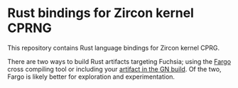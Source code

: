 Rust bindings for Zircon kernel CPRNG
=====================================

This repository contains Rust language bindings for Zircon kernel CPRG.

There are two ways to build Rust artifacts targeting Fuchsia; using the
[Fargo](https://fuchsia.googlesource.com/fargo/) cross compiling tool or
including your [artifact in the GN
build](https://fuchsia.googlesource.com/docs/+/master/rust.md). Of the two,
Fargo is likely better for exploration and experimentation.
